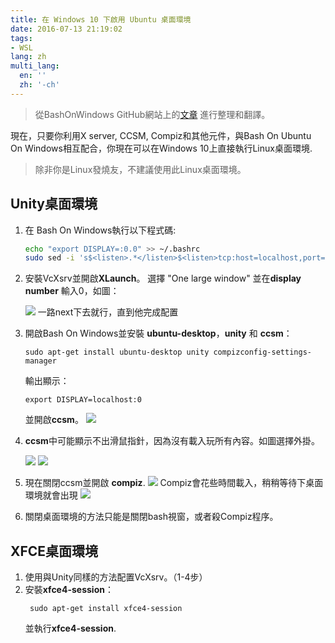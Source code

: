 ```yaml
---
title: 在 Windows 10 下啟用 Ubuntu 桌面環境
date: 2016-07-13 21:19:02
tags:
- WSL
lang: zh
multi_lang:
  en: ''
  zh: '-ch'
---
```


> 從BashOnWindows GitHub網站上的[文章](https://github.com/Microsoft/BashOnWindows/issues/637) 進行整理和翻譯。

現在，只要你利用X server, CCSM, Compiz和其他元件，與Bash On Ubuntu On Windows相互配合，你現在可以在Windows 10上直接執行Linux桌面環境.

> 除非你是Linux發燒友，不建議使用此Linux桌面環境。

## Unity桌面環境

1. 在 Bash On Windows執行以下程式碼:

   ```sh
   echo "export DISPLAY=:0.0" >> ~/.bashrc
   sudo sed -i 's$<listen>.*</listen>$<listen>tcp:host=localhost,port=0</listen>$' /etc/dbus-1/session.conf
   ```

2. 安裝VcXsrv並開啟**XLaunch**。 選擇 "One large window" 並在**display number** 輸入0，如圖：

   ![](https://cdn.patrickwu.space/posts/dev/wsl/lde-on-win10/1.png)
   一路next下去就行，直到他完成配置

3. 開啟Bash On Windows並安裝 **ubuntu-desktop**，**unity** 和 **ccsm**：

   ```shell
   sudo apt-get install ubuntu-desktop unity compizconfig-settings-manager
   ```

   輸出顯示：

   ```shell
   export DISPLAY=localhost:0
   ```

   並開啟**ccsm**。
   ![](https://cdn.patrickwu.space/posts/dev/wsl/lde-on-win10/2.png)

4. **ccsm**中可能顯示不出滑鼠指針，因為沒有載入玩所有內容。如圖選擇外掛。

   ![](https://cdn.patrickwu.space/posts/dev/wsl/lde-on-win10/3.png)
   ![](https://cdn.patrickwu.space/posts/dev/wsl/lde-on-win10/4.png)

5. 現在關閉ccsm並開啟 **compiz**. 
   ![](https://cdn.patrickwu.space/posts/dev/wsl/lde-on-win10/5.png)
    Compiz會花些時間載入，稍稍等待下桌面環境就會出現
   ![](https://cdn.patrickwu.space/posts/dev/wsl/lde-on-win10/6.png)

6. 關閉桌面環境的方法只能是關閉bash視窗，或者殺Compiz程序。

## XFCE桌面環境

1. 使用與Unity同樣的方法配置VcXsrv。（1-4步）
2. 安裝**xfce4-session**：
   ```shell
    sudo apt-get install xfce4-session
   ```
   並執行**xfce4-session**.